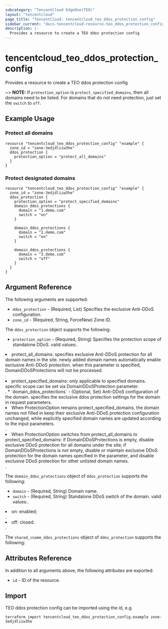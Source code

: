 ```yaml
---
subcategory: "TencentCloud EdgeOne(TEO)"
layout: "tencentcloud"
page_title: "TencentCloud: tencentcloud_teo_ddos_protection_config"
sidebar_current: "docs-tencentcloud-resource-teo_ddos_protection_config"
description: |-
  Provides a resource to create a TEO ddos protection config
---
```


# tencentcloud_teo_ddos_protection_config

Provides a resource to create a TEO ddos protection config

~> **NOTE:** If `protection_option` is `protect_specified_domains`, then all domains need to be listed. For domains that do not need protection, just set the `switch` to `off`.

## Example Usage

### Protect all domains

```hcl
resource "tencentcloud_teo_ddos_protection_config" "example" {
  zone_id = "zone-3edjdliiw3he"
  ddos_protection {
    protection_option = "protect_all_domains"
  }
}
```

### Protect designated domains

```hcl
resource "tencentcloud_teo_ddos_protection_config" "example" {
  zone_id = "zone-3edjdliiw3he"
  ddos_protection {
    protection_option = "protect_specified_domains"
    domain_ddos_protections {
      domain = "1.demo.com"
      switch = "on"
    }

    domain_ddos_protections {
      domain = "2.demo.com"
      switch = "on"
    }

    domain_ddos_protections {
      domain = "3.demo.com"
      switch = "off"
    }
  }
}
```

## Argument Reference

The following arguments are supported:

* `ddos_protection` - (Required, List) Specifies the exclusive Anti-DDoS configuration.
* `zone_id` - (Required, String, ForceNew) Zone ID.

The `ddos_protection` object supports the following:

* `protection_option` - (Required, String) Specifies the protection scope of standalone DDoS. valid values:.
<li>protect_all_domains: specifies exclusive Anti-DDoS protection for all domain names in the site. newly added domain names automatically enable exclusive Anti-DDoS protection. when this parameter is specified, DomainDDoSProtections will not be processed.</li>.
<li>protect_specified_domains: only applicable to specified domains. specific scope can be set via DomainDDoSProtection parameter.</li>.
* `domain_ddos_protections` - (Optional, Set) Anti-DDoS configuration of the domain. specifies the exclusive ddos protection settings for the domain in request parameters.
<li>When ProtectionOption remains protect_specified_domains, the domain names not filled in keep their exclusive Anti-DDoS protection configuration unchanged, while explicitly specified domain names are updated according to the input parameters.</li>.
<li>When ProtectionOption switches from protect_all_domains to protect_specified_domains: if DomainDDoSProtections is empty, disable exclusive DDoS protection for all domains under the site; if DomainDDoSProtections is not empty, disable or maintain exclusive DDoS protection for the domain names specified in the parameter, and disable exclusive DDoS protection for other unlisted domain names.</li>.

The `domain_ddos_protections` object of `ddos_protection` supports the following:

* `domain` - (Required, String) Domain name.
* `switch` - (Required, String) Standalone DDoS switch of the domain. valid values:.
<li>on: enabled;</li>.
<li>off: closed.</li>.

The `shared_cname_ddos_protections` object of `ddos_protection` supports the following:


## Attributes Reference

In addition to all arguments above, the following attributes are exported:

* `id` - ID of the resource.




## Import

TEO ddos protection config can be imported using the id, e.g.

```
terraform import tencentcloud_teo_ddos_protection_config.example zone-3edjdliiw3he
```

